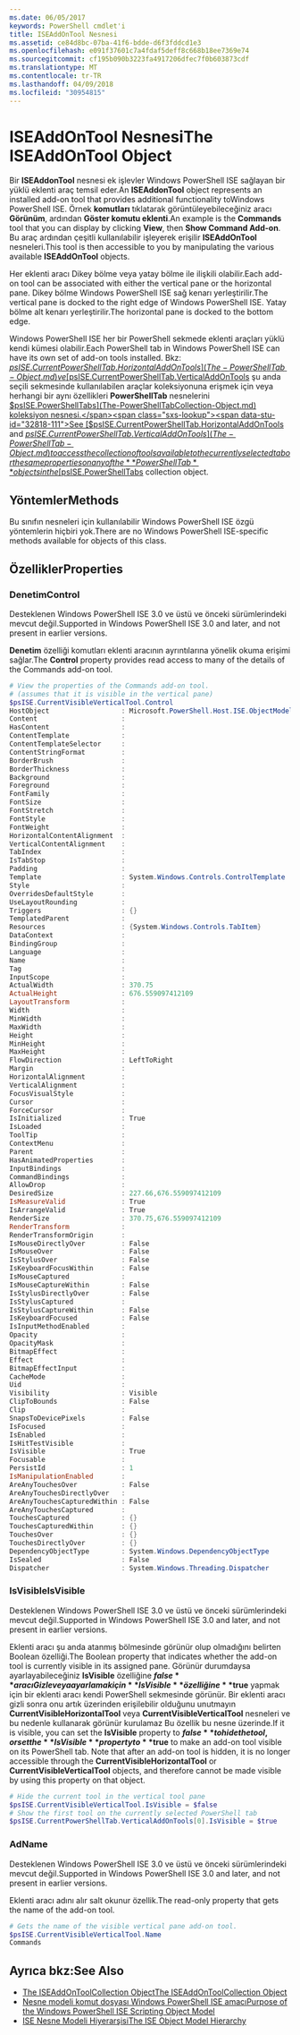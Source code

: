 ```yaml
---
ms.date: 06/05/2017
keywords: PowerShell cmdlet'i
title: ISEAddOnTool Nesnesi
ms.assetid: ce84d8bc-07ba-41f6-bdde-d6f3fddcd1e3
ms.openlocfilehash: e091f37601c7a4fdaf5deff8c668b18ee7369e74
ms.sourcegitcommit: cf195b090b3223fa4917206dfec7f0b603873cdf
ms.translationtype: MT
ms.contentlocale: tr-TR
ms.lasthandoff: 04/09/2018
ms.locfileid: "30954815"
---
```

# <a name="the-iseaddontool-object"></a><span data-ttu-id="32818-103">ISEAddOnTool Nesnesi</span><span class="sxs-lookup"><span data-stu-id="32818-103">The ISEAddOnTool Object</span></span>

<span data-ttu-id="32818-104">Bir **ISEAddonTool** nesnesi ek işlevler Windows PowerShell ISE sağlayan bir yüklü eklenti araç temsil eder.</span><span class="sxs-lookup"><span data-stu-id="32818-104">An **ISEAddonTool** object represents an installed add-on tool that provides additional functionality toWindows PowerShell ISE.</span></span> <span data-ttu-id="32818-105">Örnek **komutları** tıklatarak görüntüleyebileceğiniz aracı **Görünüm**, ardından **Göster komutu eklenti**.</span><span class="sxs-lookup"><span data-stu-id="32818-105">An example is the **Commands** tool that you can display by clicking **View**, then **Show Command Add-on**.</span></span> <span data-ttu-id="32818-106">Bu araç ardından çeşitli kullanılabilir işleyerek erişilir **ISEAddOnTool** nesneleri.</span><span class="sxs-lookup"><span data-stu-id="32818-106">This tool is then accessible to you by manipulating the various available **ISEAddOnTool** objects.</span></span>

<span data-ttu-id="32818-107">Her eklenti aracı Dikey bölme veya yatay bölme ile ilişkili olabilir.</span><span class="sxs-lookup"><span data-stu-id="32818-107">Each add-on tool can be associated with either the vertical pane or the horizontal pane.</span></span> <span data-ttu-id="32818-108">Dikey bölme Windows PowerShell ISE sağ kenarı yerleştirilir.</span><span class="sxs-lookup"><span data-stu-id="32818-108">The vertical pane is docked to the right edge of Windows PowerShell ISE.</span></span> <span data-ttu-id="32818-109">Yatay bölme alt kenarı yerleştirilir.</span><span class="sxs-lookup"><span data-stu-id="32818-109">The horizontal pane is docked to the bottom edge.</span></span>

<span data-ttu-id="32818-110">Windows PowerShell ISE her bir PowerShell sekmede eklenti araçları yüklü kendi kümesi olabilir.</span><span class="sxs-lookup"><span data-stu-id="32818-110">Each PowerShell tab in Windows PowerShell ISE can have its own set of add-on tools installed.</span></span> <span data-ttu-id="32818-111">Bkz: [$psISE.CurrentPowerShellTab.HorizontalAddOnTools](The-PowerShellTab-Object.md) ve [$psISE.CurrentPowerShellTab.VerticalAddOnTools](The-PowerShellTab-Object.md) şu anda seçili sekmesinde kullanılabilen araçlar koleksiyonuna erişmek için veya herhangi bir aynı özellikleri **PowerShellTab** nesnelerini [$psISE.PowerShellTabs](The-PowerShellTabCollection-Object.md) koleksiyon nesnesi.</span><span class="sxs-lookup"><span data-stu-id="32818-111">See [$psISE.CurrentPowerShellTab.HorizontalAddOnTools](The-PowerShellTab-Object.md) and [$psISE.CurrentPowerShellTab.VerticalAddOnTools](The-PowerShellTab-Object.md) to access the collection of tools available to the currently selected tab or the same properties on any of the **PowerShellTab** objects in the [$psISE.PowerShellTabs](The-PowerShellTabCollection-Object.md) collection object.</span></span>

## <a name="methods"></a><span data-ttu-id="32818-112">Yöntemler</span><span class="sxs-lookup"><span data-stu-id="32818-112">Methods</span></span>

<span data-ttu-id="32818-113">Bu sınıfın nesneleri için kullanılabilir Windows PowerShell ISE özgü yöntemlerin hiçbiri yok.</span><span class="sxs-lookup"><span data-stu-id="32818-113">There are no Windows PowerShell ISE-specific methods available for objects of this class.</span></span>

## <a name="properties"></a><span data-ttu-id="32818-114">Özellikler</span><span class="sxs-lookup"><span data-stu-id="32818-114">Properties</span></span>

### <a name="control"></a><span data-ttu-id="32818-115">Denetim</span><span class="sxs-lookup"><span data-stu-id="32818-115">Control</span></span>

<span data-ttu-id="32818-116">Desteklenen Windows PowerShell ISE 3.0 ve üstü ve önceki sürümlerindeki mevcut değil.</span><span class="sxs-lookup"><span data-stu-id="32818-116">Supported in Windows PowerShell ISE 3.0 and later, and not present in earlier versions.</span></span>

<span data-ttu-id="32818-117">**Denetim** özelliği komutları eklenti aracının ayrıntılarına yönelik okuma erişimi sağlar.</span><span class="sxs-lookup"><span data-stu-id="32818-117">The **Control** property provides read access to many of the details of the Commands add-on tool.</span></span>

```powershell
# View the properties of the Commands add-on tool.
# (assumes that it is visible in the vertical pane)
$psISE.CurrentVisibleVerticalTool.Control
HostObject                  : Microsoft.PowerShell.Host.ISE.ObjectModelRoot
Content                     :
HasContent                  :
ContentTemplate             :
ContentTemplateSelector     :
ContentStringFormat         :
BorderBrush                 :
BorderThickness             :
Background                  :
Foreground                  :
FontFamily                  :
FontSize                    :
FontStretch                 :
FontStyle                   :
FontWeight                  :
HorizontalContentAlignment  :
VerticalContentAlignment    :
TabIndex                    :
IsTabStop                   :
Padding                     :
Template                    : System.Windows.Controls.ControlTemplate
Style                       :
OverridesDefaultStyle       :
UseLayoutRounding           :
Triggers                    : {}
TemplatedParent             :
Resources                   : {System.Windows.Controls.TabItem}
DataContext                 :
BindingGroup                :
Language                    :
Name                        :
Tag                         :
InputScope                  :
ActualWidth                 : 370.75
ActualHeight                : 676.559097412109
LayoutTransform             :
Width                       :
MinWidth                    :
MaxWidth                    :
Height                      :
MinHeight                   :
MaxHeight                   :
FlowDirection               : LeftToRight
Margin                      :
HorizontalAlignment         :
VerticalAlignment           :
FocusVisualStyle            :
Cursor                      :
ForceCursor                 :
IsInitialized               : True
IsLoaded                    :
ToolTip                     :
ContextMenu                 :
Parent                      :
HasAnimatedProperties       :
InputBindings               :
CommandBindings             :
AllowDrop                   :
DesiredSize                 : 227.66,676.559097412109
IsMeasureValid              : True
IsArrangeValid              : True
RenderSize                  : 370.75,676.559097412109
RenderTransform             :
RenderTransformOrigin       :
IsMouseDirectlyOver         : False
IsMouseOver                 : False
IsStylusOver                : False
IsKeyboardFocusWithin       : False
IsMouseCaptured             :
IsMouseCaptureWithin        : False
IsStylusDirectlyOver        : False
IsStylusCaptured            :
IsStylusCaptureWithin       : False
IsKeyboardFocused           : False
IsInputMethodEnabled        :
Opacity                     :
OpacityMask                 :
BitmapEffect                :
Effect                      :
BitmapEffectInput           :
CacheMode                   :
Uid                         :
Visibility                  : Visible
ClipToBounds                : False
Clip                        :
SnapsToDevicePixels         : False
IsFocused                   :
IsEnabled                   :
IsHitTestVisible            :
IsVisible                   : True
Focusable                   :
PersistId                   : 1
IsManipulationEnabled       :
AreAnyTouchesOver           : False
AreAnyTouchesDirectlyOver   :
AreAnyTouchesCapturedWithin : False
AreAnyTouchesCaptured       :
TouchesCaptured             : {}
TouchesCapturedWithin       : {}
TouchesOver                 : {}
TouchesDirectlyOver         : {}
DependencyObjectType        : System.Windows.DependencyObjectType
IsSealed                    : False
Dispatcher                  : System.Windows.Threading.Dispatcher
```

### <a name="isvisible"></a><span data-ttu-id="32818-118">IsVisible</span><span class="sxs-lookup"><span data-stu-id="32818-118">IsVisible</span></span>

<span data-ttu-id="32818-119">Desteklenen Windows PowerShell ISE 3.0 ve üstü ve önceki sürümlerindeki mevcut değil.</span><span class="sxs-lookup"><span data-stu-id="32818-119">Supported in Windows PowerShell ISE 3.0 and later, and not present in earlier versions.</span></span>

<span data-ttu-id="32818-120">Eklenti aracı şu anda atanmış bölmesinde görünür olup olmadığını belirten Boolean özelliği.</span><span class="sxs-lookup"><span data-stu-id="32818-120">The Boolean property that indicates whether the add-on tool is currently visible in its assigned pane.</span></span> <span data-ttu-id="32818-121">Görünür durumdaysa ayarlayabileceğiniz **IsVisible** özelliğine **$false** aracı Gizle veya ayarlamak için **IsVisible** özelliğine **$true** yapmak için bir eklenti aracı kendi PowerShell sekmesinde görünür. Bir eklenti aracı gizli sonra onu artık üzerinden erişilebilir olduğunu unutmayın **CurrentVisibleHorizontalTool** veya **CurrentVisibleVerticalTool** nesneleri ve bu nedenle kullanarak görünür kurulamaz Bu özellik bu nesne üzerinde.</span><span class="sxs-lookup"><span data-stu-id="32818-121">If it is visible, you can set the **IsVisible** property to **$false** to hide the tool, or set the **IsVisible** property to **$true** to make an add-on tool visible on its PowerShell tab. Note that after an add-on tool is hidden, it is no longer accessible through the **CurrentVisibleHorizontalTool** or **CurrentVisibleVerticalTool** objects, and therefore cannot be made visible by using this property on that object.</span></span>

```powershell
# Hide the current tool in the vertical tool pane
$psISE.CurrentVisibleVerticalTool.IsVisible = $false
# Show the first tool on the currently selected PowerShell tab
$psISE.CurrentPowerShellTab.VerticalAddOnTools[0].IsVisible = $true
```

### <a name="name"></a><span data-ttu-id="32818-122">Ad</span><span class="sxs-lookup"><span data-stu-id="32818-122">Name</span></span>

<span data-ttu-id="32818-123">Desteklenen Windows PowerShell ISE 3.0 ve üstü ve önceki sürümlerindeki mevcut değil.</span><span class="sxs-lookup"><span data-stu-id="32818-123">Supported in Windows PowerShell ISE 3.0 and later, and not present in earlier versions.</span></span>

<span data-ttu-id="32818-124">Eklenti aracı adını alır salt okunur özellik.</span><span class="sxs-lookup"><span data-stu-id="32818-124">The read-only property that gets the name of the add-on tool.</span></span>

```powershell
# Gets the name of the visible vertical pane add-on tool.
$psISE.CurrentVisibleVerticalTool.Name
Commands
```

## <a name="see-also"></a><span data-ttu-id="32818-125">Ayrıca bkz:</span><span class="sxs-lookup"><span data-stu-id="32818-125">See Also</span></span>

- [<span data-ttu-id="32818-126">The ISEAddOnToolCollection Object</span><span class="sxs-lookup"><span data-stu-id="32818-126">The ISEAddOnToolCollection Object</span></span>](The-ISEAddOnToolCollection-Object.md)
- [<span data-ttu-id="32818-127">Nesne modeli komut dosyası Windows PowerShell ISE amacı</span><span class="sxs-lookup"><span data-stu-id="32818-127">Purpose of the Windows PowerShell ISE Scripting Object Model</span></span>](Purpose-of-the-Windows-PowerShell-ISE-Scripting-Object-Model.md)
- [<span data-ttu-id="32818-128">ISE Nesne Modeli Hiyerarşisi</span><span class="sxs-lookup"><span data-stu-id="32818-128">The ISE Object Model Hierarchy</span></span>](The-ISE-Object-Model-Hierarchy.md)